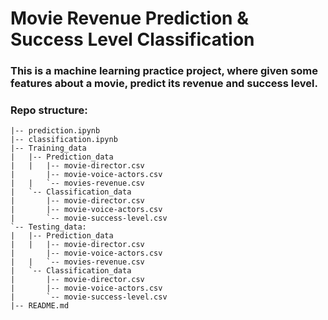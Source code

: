 # Movie Revenue Prediction & Success Level Classification

### This is a machine learning practice project, where given some features about a movie, predict its revenue and success level.

### Repo structure:

```
|-- prediction.ipynb
|-- classification.ipynb
|-- Training_data
|   |-- Prediction_data
|   |   |-- movie-director.csv
|       |-- movie-voice-actors.csv
|   |   `-- movies-revenue.csv
|   `-- Classification_data
|       |-- movie-director.csv
|       |-- movie-voice-actors.csv
|       `-- movie-success-level.csv
`-- Testing_data:
|   |-- Prediction_data
|   |   |-- movie-director.csv
|       |-- movie-voice-actors.csv
|   |   `-- movies-revenue.csv
|   `-- Classification_data
|       |-- movie-director.csv
|       |-- movie-voice-actors.csv
|       `-- movie-success-level.csv
|-- README.md
```